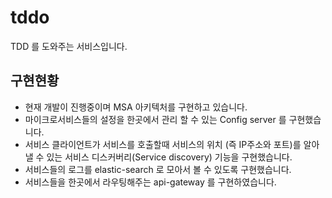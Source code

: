 # tddo
TDD 를 도와주는 서비스입니다.

## 구현현황
- 현재 개발이 진행중이며 MSA 아키텍처를 구현하고 있습니다.
- 마이크로서비스들의 설정을 한곳에서 관리 할 수 있는 Config server 를 구현했습니다.
- 서비스 클라이언트가 서비스를 호출할때 서비스의 위치 (즉 IP주소와 포트)를 알아낼 수 있는 서비스 디스커버리(Service discovery) 기능을 구현했습니다.
- 서비스들의 로그를 elastic-search 로 모아서 볼 수 있도록 구현했습니다.
- 서비스들을 한곳에서 라우팅해주는 api-gateway 를 구현하였습니다.
